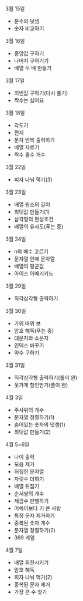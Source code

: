 3월 15일

- 분수의 덧셈
- 숫자 비교하기

3월 16일

- 중앙값 구하기
- 나머지 구하기기
- 배열 두 배 만들기

3월 17일

- 최빈값 구하기(다시 풀기)
- 짝수는 싫어요

3월 18일

- 각도기
- 편지
- 문자 반복 출력하기
- 배열 자르기
- 짝수 홀수 개수

3월 22일

- 피자 나눠 먹기(3)

3월 23일

- 배열 원소의 길이
- 최댓값 만들기(1)
- 삼각형의 완성조건
- 배열의 유사도(푸는 중)

3월 24일

- n의 배수 고르기
- 문자열 안에 문자열
- 배열의 평균값
- 아이스 아메리카노

3월 29일

- 직각삼각형 출력하기

3월 30일

- 가위 바위 보
- 암호 해독(푸는 중)
- 대문자와 소문자
- 인덱스 바꾸기
- 약수 구하기

3월 31일

- 직각삼각형 출력하기(풀이 완)
- 옷가게 할인받기(풀이 완)

4월 3일

- 주사위의 개수
- 문자열 정렬하기(1)
- 숨어있는 숫자의 덧셈(1)
- 최댓값 만들기(2)

4월 5~6일

- 나이 출력
- 모음 제거
- 뒤집힌 문자열
- 자릿수 더하기
- 배열 뒤집기
- 순서쌍의 개수
- 제곱수 판별하기
- 머쓱이보다 키 큰 사람
- 특정 문자 제거하기
- 중복된 숫자 개수
- 문자열 정렬하기(2)
- 369 게임

4월 7일
- 배열 회전시키기
- 암호 해독
- 피자 나눠 먹기(2)
- 중복된 문자 제거
- 가장 큰 수 찾기